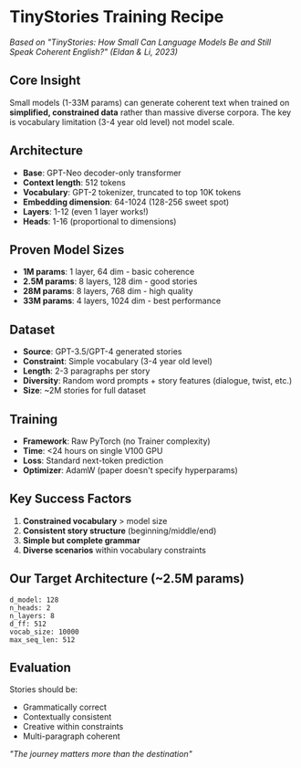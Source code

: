 # TinyStories Training Recipe

*Based on "TinyStories: How Small Can Language Models Be and Still Speak Coherent English?" (Eldan & Li, 2023)*

## Core Insight
Small models (1-33M params) can generate coherent text when trained on **simplified, constrained data** rather than massive diverse corpora. The key is vocabulary limitation (3-4 year old level) not model scale.

## Architecture
- **Base**: GPT-Neo decoder-only transformer
- **Context length**: 512 tokens
- **Vocabulary**: GPT-2 tokenizer, truncated to top 10K tokens
- **Embedding dimension**: 64-1024 (128-256 sweet spot)
- **Layers**: 1-12 (even 1 layer works!)
- **Heads**: 1-16 (proportional to dimensions)

## Proven Model Sizes
- **1M params**: 1 layer, 64 dim - basic coherence
- **2.5M params**: 8 layers, 128 dim - good stories
- **28M params**: 8 layers, 768 dim - high quality
- **33M params**: 4 layers, 1024 dim - best performance

## Dataset
- **Source**: GPT-3.5/GPT-4 generated stories
- **Constraint**: Simple vocabulary (3-4 year old level)
- **Length**: 2-3 paragraphs per story
- **Diversity**: Random word prompts + story features (dialogue, twist, etc.)
- **Size**: ~2M stories for full dataset

## Training
- **Framework**: Raw PyTorch (no Trainer complexity)
- **Time**: <24 hours on single V100 GPU
- **Loss**: Standard next-token prediction
- **Optimizer**: AdamW (paper doesn't specify hyperparams)

## Key Success Factors
1. **Constrained vocabulary** > model size
2. **Consistent story structure** (beginning/middle/end)
3. **Simple but complete grammar**
4. **Diverse scenarios** within vocabulary constraints

## Our Target Architecture (~2.5M params)
```
d_model: 128
n_heads: 2
n_layers: 8
d_ff: 512
vocab_size: 10000
max_seq_len: 512
```

## Evaluation
Stories should be:
- Grammatically correct
- Contextually consistent
- Creative within constraints
- Multi-paragraph coherent

*"The journey matters more than the destination"*